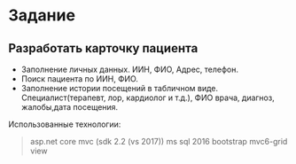 # Задание
## Разработать карточку пациента 
- Заполнение личных данных. ИИН, ФИО, Адрес, телефон. 
- Поиск пациента по ИИН, ФИО.
- Заполнение истории посещений в табличном виде. Специалист(терапевт, лор, кардиолог и т.д.), ФИО врача, диагноз, жалобы,дата посещения. 

Использованные технологии:
> asp.net core mvc (sdk 2.2 (vs 2017))
> ms sql 2016
> bootstrap
> mvc6-grid view